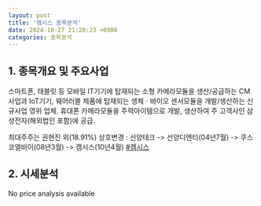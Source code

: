 ```yaml
---
layout: post
title: '캠시스 종목분석'
date: 2024-10-27 21:20:23 +0900
categories: 종목분석
---
```


## 1. 종목개요 및 주요사업

스마트폰, 태블릿 등 모바일 IT기기에 탑재되는 소형 카메라모듈을 생산/공급하는 CM사업과 IoT기기, 웨어러블 제품에 탑재되는 생체ㆍ바이오 센서모듈을 개발/생산하는 신규사업 영위 업체. 휴대폰 카메라모듈을 주력아이템으로 개발, 생산하여 주 고객사인 삼성전자(해외법인 포함)에 공급.

최대주주는 권현진 외(18.91%) 상호변경 : 선양테크 -> 선양디엔티(04년7월) -> 쿠스코엘비이(08년3월) -> 캠시스(10년4월)
[#캠시스](#)

## 2. 시세분석

No price analysis available
